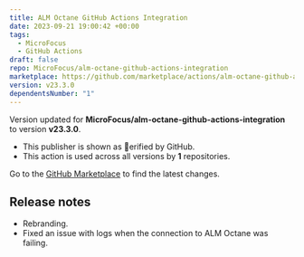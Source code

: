 ```yaml
---
title: ALM Octane GitHub Actions Integration
date: 2023-09-21 19:00:42 +00:00
tags:
  - MicroFocus
  - GitHub Actions
draft: false
repo: MicroFocus/alm-octane-github-actions-integration
marketplace: https://github.com/marketplace/actions/alm-octane-github-actions-integration
version: v23.3.0
dependentsNumber: "1"
---
```



Version updated for **MicroFocus/alm-octane-github-actions-integration** to version **v23.3.0**.
- This publisher is shown as erified by GitHub.
- This action is used across all versions by **1** repositories.

Go to the [GitHub Marketplace](https://github.com/marketplace/actions/alm-octane-github-actions-integration) to find the latest changes.

## Release notes

- Rebranding.
- Fixed an issue with logs when the connection to ALM Octane was failing.
